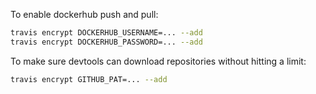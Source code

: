 To enable dockerhub push and pull:

```bash
travis encrypt DOCKERHUB_USERNAME=... --add
travis encrypt DOCKERHUB_PASSWORD=... --add
```


To make sure devtools can download repositories without hitting a limit:
```bash
travis encrypt GITHUB_PAT=... --add
```

